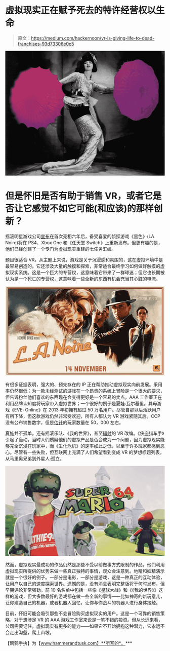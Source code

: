 # 虚拟现实正在赋予死去的特许经营权以生命

> 原文：<https://medium.com/hackernoon/vr-is-giving-life-to-dead-franchises-93d73306e0c5>

![](img/aa2c4abc2dc678485790b817801888d1.png)

# 但是怀旧是否有助于销售 VR，或者它是否让它感觉不如它可能(和应该)的那样创新？

摇滚明星游戏公司[宣布](http://www.thestar.com.my/tech/tech-news/2017/09/12/crime-thriller-la-noire-coming-to-ps4-xbo-switch-and-vr/)在首次亮相六年后，备受喜爱的侦探游戏《黑色》(LA Noire)将在 PS4、Xbox One 和《任天堂 Switch》上重新发布。但更有趣的是，他们已经创建了一个专门为虚拟现实重建的七任务汇编。

题目很适合 VR。从主题上来说，游戏是关于沉浸感和氛围的，这在虚拟环境中是最容易创造的。它还涉及大量的触摸和探索，非常适合最终学习如何做好触摸的虚拟现实系统。这是一个巨大的专营权，这意味着它带来了一群球迷；但它也长期被认为是一个死亡的专营权，这意味着一些全新的东西有机会充当其心脏的电流。

![](img/802a9519ab5cb0adbb5981da56d5559e.png)

有很多证据表明，强大的、预先存在的 IP 正在帮助推动虚拟现实向前发展。采用率仍然很低；为一款未经测试的游戏在一个昂贵的系统上冒险是一个很大的要求，但告诉粉丝他们喜欢的东西现在会变得更好是一个容易的卖点。AAA 工作室正在利用品牌认知度将玩家带入虚拟世界；一个很好的例子是夏娃:瓦尔基里。其母游戏《EVE: Online》在 2013 年初拥有超过 50 万名用户。尽管自那以后活跃用户有所下降，但这款游戏仍然非常受欢迎，所有人都认为 VR 游戏紧随其后。CCP 没有公布销售数字，但是[估计](https://forums.evevalkyrie.com/t/how-many-copies-of-eve-valkyrie-have-been-sold-since-release/4538/28)的玩家数量在 50，000 左右。

夏娃并不孤单。还有摇滚乐队、《我的世界》，甚至[辐射](https://www.theverge.com/2016/6/15/11944142/fallout-4-virtual-reality-htc-vive-e3-2016)的 VR 改编。《侠盗猎车手》引起了轰动，当时人们质疑他们的虚拟产品是否会成为一个问题，因为虚拟现实能够完全沉浸在玩家中，而《生化危机》的速率如此之低，以至于许多玩家都感到恶心。尽管有一些失败，但互联网上充满了人们希望看到变成 VR 的梦想标题列表，从马里奥兄弟到外星人:孤立。

![](img/1b5a62204df4c9d7688d13593dc66cf3.png)

然而，虚拟现实最成功的作品仍然是那些不受以前做事方式限制的作品。他们利用虚拟现实所提供的优势来做一些真正独特的事情，观众会注意到。地精和妖精演示就是一个很好的例子。一部分是电影，一部分是游戏，这是一种真正的互动体验，让用户以自己的速度探索世界。遗憾的是，没有消息表明完整版将于何时发布，但早期评论非常强劲。前 10 名名单中包括一些像《星球大战》和《《我的世界》》这样的游戏，但大多数最好的游戏都在做一些全新的事情——比如神奇的新玩意儿，让你建造自己的机器，或者机器人回忆，让你与你战斗的机器人进行身体接触。

目前，怀旧可能会吸引那些不会冒险购买虚拟现实的用户。这是一个可靠的销售策略，对于想涉足 VR 的 AAA 游戏工作室来说是一笔不错的投资。但从长远来看，公司需要记住，虚拟现实有更多的能力——如果它不开始拥抱这种潜力，它永远不会走出沟壑，爬上山坡。

【鹪鹩手执】为【www.hammerandtusk.com】**所写的*。***